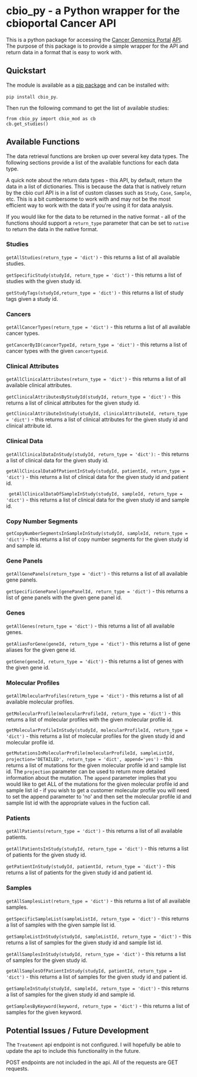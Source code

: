 # cbio_py - a Python wrapper for the cbioportal Cancer API

This is a python package for accessing the [Cancer Genomics Portal](https://www.cbioportal.org/) [API](https://www.cbioportal.org/api-docs). The purpose of this package is to provide a simple wrapper for the API and return data in a format that is easy to work with.

## Quickstart

The module is available as a [pip package](https://pypi.org/project/cbio_py/) and can be installed with:

`pip install cbio_py`.

Then run the following command to get the list of available studies:
```
from cbio_py import cbio_mod as cb
cb.get_studies()
```

## Available Functions

The data retrieval functions are broken up over several key data types. The following sections provide a list of the available functions for each data type.

A quick note about the return data types - this API, by default, return the data in a list of dictionaries. This is because the data that is natively return by the cbio curl API is in a list of custom classes such as `Study`, `Case`, `Sample`, etc. This is a bit cumbersome to work with and may not be the most efficient way to work with the data if you're using it for data analysis. 

If you would like for the data to be returned in the native format - all of the functions should support a `return_type` parameter that can be set to `native` to return the data in the native format.

### Studies

`getAllStudies(return_type = 'dict')` - this returns a list of all available studies.

`getSpecificStudy(studyId, return_type = 'dict')` - this returns a list of studies with the given study id.

`getStudyTags(studyId,return_type = 'dict')` - this returns a list of study tags given a study id.


### Cancers 

`getAllCancerTypes(return_type = 'dict')` - this returns a list of all available cancer types.

`getCancerByID(cancerTypeId, return_type = 'dict')` - this returns a list of cancer types with the given `cancertypeid`.

### Clinical Attributes
`getAllClinicalAttributes(return_type = 'dict')` - this returns a list of all available clinical attributes.

`getClinicalAttributesByStudyId(studyId, return_type = 'dict')` - this returns a list of clinical attributes for the given study id.

`getClinicalAttributeInStudy(studyId, clinicalAttributeId, return_type = 'dict')` - this returns a list of clinical attributes for the given study id and clinical attribute id.


### Clinical Data
`getAllClinicalDataInStudy(studyId, return_type = 'dict'):` - this returns a list of clinical data for the given study id.

`getAllClinicalDataOfPatientInStudy(studyId, patientId, return_type = 'dict')` - this returns a list of clinical data for the given study id and patient id.

` getAllClinicalDataOfSampleInStudy(studyId, sampleId, return_type = 'dict')` - this returns a list of clinical data for the given study id and sample id.

### Copy Number Segments

`getCopyNumberSegmentsInSampleInStudy(studyId, sampleId, return_type = 'dict')` - this returns a list of copy number segments for the given study id and sample id.

### Gene Panels
`getAllGenePanels(return_type = 'dict')` - this returns a list of all available gene panels.

`getSpecificGenePanel(genePanelId, return_type = 'dict')` - this returns a list of gene panels with the given gene panel id.

### Genes 

`getAllGenes(return_type = 'dict')` - this returns a list of all available genes.

`getAliasForGene(geneId, return_type = 'dict')` - this returns a list of gene aliases for the given gene id.

`getGene(geneId, return_type = 'dict')` - this returns a list of genes with the given gene id.

### Molecular Profiles

`getAllMolecularProfiles(return_type = 'dict')` - this returns a list of all available molecular profiles.

`getMolecularProfile(molecularProfileId, return_type = 'dict')` - this returns a list of molecular profiles with the given molecular profile id.

`getMolecularProfileInStudy(studyId, molecularProfileId, return_type = 'dict')` - this returns a list of molecular profiles for the given study id and molecular profile id.

`getMutationsInMolecularProfile(molecularProfileId, sampleListId, projection='DETAILED', return_type = 'dict', append='yes')` - this returns a list of mutations for the given molecular profile id and sample list id. The `projection` parameter can be used to return more detailed information about the mutation. The `append` parameter implies that you would like to get ALL of the mutations for the given molecular profile id and sample list id - if you wish to get a customer molecular profile you will need to set the append parameter to 'no' and then set the molecular profile id and sample list id with the appropriate values in the fuction call. 

### Patients

`getAllPatients(return_type = 'dict')` - this returns a list of all available patients.

`getAllPatientsInStudy(studyId, return_type = 'dict')` - this returns a list of patients for the given study id.

`getPatientInStudy(studyId, patientId, return_type = 'dict')` - this returns a list of patients for the given study id and patient id.

### Samples

`getAllSamplesList(return_type = 'dict')` - this returns a list of all available samples.

`getSpecificSampleList(sampleListId, return_type = 'dict')` - this returns a list of samples with the given sample list id.

`getSampleListInStudy(studyId, sampleListId, return_type = 'dict')` - this returns a list of samples for the given study id and sample list id.

`getAllSamplesInStudy(studyId, return_type = 'dict')` - this returns a list of samples for the given study id.

`getAllSamplesOfPatientInStudy(studyId, patientId, return_type = 'dict')` - this returns a list of samples for the given study id and patient id.

`getSampleInStudy(studyId, sampleId, return_type = 'dict')` - this returns a list of samples for the given study id and sample id.

`getSamplesByKeyword(keyword, return_type = 'dict')` - this returns a list of samples for the given keyword.

## Potential Issues / Future Development

The `Treatement` api endpoint is not configured. I will hopefully be able to update the api to include this functionality in the future.

POST endpoints are not included in the api. All of the requests are GET requests.

